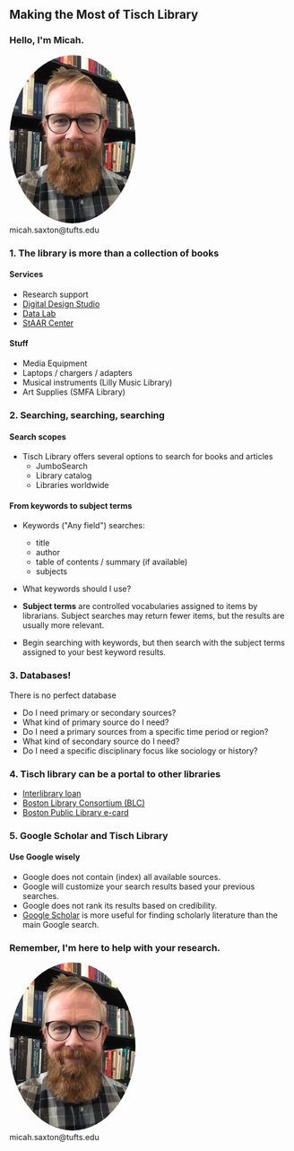 ## Making the Most of Tisch Library


### Hello, I'm Micah.
<img src="./images/saxton_profile.jpg" height=300 style="border-radius: 50%">
<br>
micah.saxton@tufts.edu


### 1. The library is more than a collection of books

#### Services
* Research support
* [Digital Design Studio](https://tischlibrary.tufts.edu/our-locations/also-tisch/digital-design-studio-dds)
* [Data Lab](https://sites.tufts.edu/datalab/)
* [StAAR Center](https://students.tufts.edu/staar-center)

#### Stuff
* Media Equipment
* Laptops / chargers / adapters
* Musical instruments (Lilly Music Library)
* Art Supplies (SMFA Library)


### 2. Searching, searching, searching

#### Search scopes
* Tisch Library offers several options to search for books and articles
    * JumboSearch
    * Library catalog
    * Libraries worldwide

#### From keywords to subject terms
* Keywords ("Any field") searches:
    * title
    * author
    * table of contents / summary (if available)
    * subjects

* What keywords should I use?

* **Subject terms** are controlled vocabularies assigned to items by librarians. Subject searches may return fewer items, but the results are usually more relevant.

* Begin searching with keywords, but then search with the subject terms assigned to your best keyword results.


### 3. Databases!

There is no perfect database

* Do I need primary or secondary sources?
* What kind of primary source do I need?
* Do I need a primary sources from a specific time period or region?
* What kind of secondary source do I need?
* Do I need a specific disciplinary focus like sociology or history?


### 4. Tisch library can be a portal to other libraries
* [Interlibrary loan](https://tischlibrary.tufts.edu/what-we-have/borrow-and-request/interlibrary-loan-illiad)
* [Boston Library Consortium (BLC)](https://blc.org/)
* [Boston Public Library e-card](https://www.bpl.org/ecard/)


### 5. Google Scholar and Tisch Library

#### Use Google wisely
* Google does not contain (index) all available sources.
* Google will customize your search results based your previous searches.
* Google does not rank its results based on credibility.
* [Google Scholar](https://scholar.google.com/) is more useful for finding scholarly literature than the main Google search.


### Remember, I'm here to help with your research.
<img src="./images/saxton_profile.jpg" height=300 style="border-radius: 50%">
<br>
micah.saxton@tufts.edu